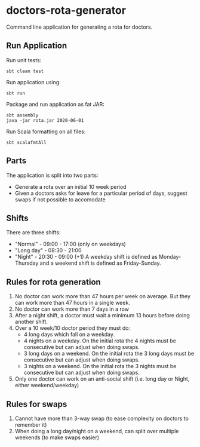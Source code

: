 # doctors-rota-generator
Command line application for generating a rota for doctors.

## Run Application
Run unit tests:
```
sbt clean test
```

Run application using:
```
sbt run
```

Package and run application as fat JAR:
```
sbt assembly
java -jar rota.jar 2020-06-01
```

Run Scala formatting on all files:
```
sbt scalafmtAll
```

## Parts
The application is split into two parts:
- Generate a rota over an initial 10 week period
- Given a doctors asks for leave for a particular period of days, suggest swaps if not possible to accomodate

## Shifts
There are three shifts:
* "Normal" - 09:00 - 17:00 (only on weekdays)
* "Long day" - 08:30 - 21:00
* "Night" - 20:30 - 09:00 (+1)
A weekday shift is defined as Monday-Thursday and a weekend shift is defined as Friday-Sunday.

## Rules for rota generation
1. No doctor can work more than 47 hours per week on average. But they can work more than 47 hours in a single week.
1. No doctor can work more than 7 days in a row
1. After a night shift, a doctor must wait a minimum 13 hours before doing another shift.
1. Over a 10 week/10 doctor period they must do:
   * 4 long days which fall on a weekday.
   * 4 nights on a weekday. On the initial rota the 4 nights must be consecutive but can adjust when doing swaps.
   * 3 long days on a weekend. On the initial rota the 3 long days must be consecutive but can adjust when doing swaps.
   * 3 nights on a weekend. On the initial rota the 3 nights must be consecutive but can adjust when doing swaps.
1. Only one doctor can work on an anti-social shift (i.e. long day or Night, either weekend/weekday)

## Rules for swaps
1. Cannot have more than 3-way swap (to ease complexity on doctors to remember it)
1. When doing a long day/night on a weekend, can split over multiple weekends (to make swaps easier)

